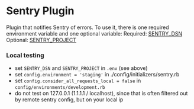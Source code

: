# Sentry Plugin

Plugin that notifies Sentry of errors. To use it, there is one required environment variable and one optional variable:
Required: [SENTRY_DSN](https://docs.sentry.io/product/sentry-basics/dsn-explainer/)
Optional: [SENTRY_PROJECT](https://github.com/getsentry/sentry-ruby/issues/1786)

### Local testing

- set `SENTRY_DSN` and `SENTRY_PROJECT` in `.env` (see above)
- set `config.environment = 'staging'` in ./config/initializers/sentry.rb
- set `config.consider_all_requests_local = false` in `config/environments/development.rb`
- do not test on 127.0.0.1 (1.1.1.1 / localhost), since that is often filtered out by remote sentry config, but on your local ip

